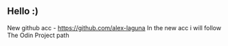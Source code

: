 ## Hello :)
New github acc - https://github.com/alex-laguna
In the new acc i will follow The Odin Project path
